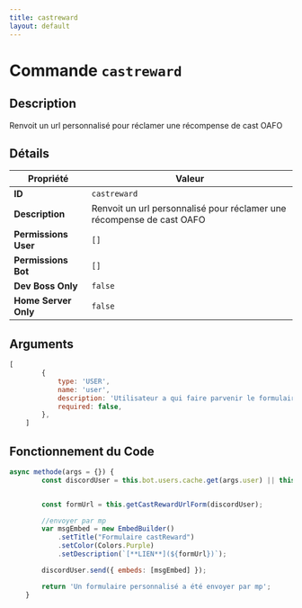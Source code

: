 ```yaml
---
title: castreward
layout: default
---
```


# Commande `castreward`

## Description

Renvoit un url personnalisé pour réclamer une récompense de cast OAFO

## Détails

| Propriété | Valeur |
| --- | --- |
| **ID** | `castreward` |
| **Description** | Renvoit un url personnalisé pour réclamer une récompense de cast OAFO |
| **Permissions User** | `[]` |
| **Permissions Bot** | `[]` |
| **Dev Boss Only** | `false` |
| **Home Server Only** | `false` |

## Arguments

```javascript
[
        {
            type: 'USER',
            name: 'user',
            description: 'Utilisateur a qui faire parvenir le formulaire de récompense',
            required: false,
        },
    ]
```

## Fonctionnement du Code

```javascript
async methode(args = {}) {
        const discordUser = this.bot.users.cache.get(args.user) || this.user;


        const formUrl = this.getCastRewardUrlForm(discordUser);

        //envoyer par mp
        var msgEmbed = new EmbedBuilder()
            .setTitle("Formulaire castReward")
            .setColor(Colors.Purple)
            .setDescription(`[**LIEN**](${formUrl})`);

        discordUser.send({ embeds: [msgEmbed] });

        return 'Un formulaire personnalisé a été envoyer par mp';
	}
```
